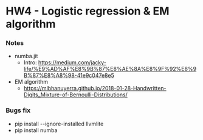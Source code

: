 # HW4 - Logistic regression & EM algorithm
### Notes
* numba.jit
    * Intro: https://medium.com/jacky-life/%E9%AD%AF%E8%9B%87%E8%AE%8A%E8%9F%92%E8%9B%87%E8%A8%98-41e9c047e8e5
 * EM algorithm
   *  https://mlbhanuyerra.github.io/2018-01-28-Handwritten-Digits_Mixture-of-Bernoulli-Distributions/
### Bugs fix
* pip install --ignore-installed llvmlite
* pip install numba
